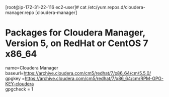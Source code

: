 [root@ip-172-31-22-116 ec2-user]# cat /etc/yum.repos.d/cloudera-manager.repo 
[cloudera-manager]
# Packages for Cloudera Manager, Version 5, on RedHat or CentOS 7 x86_64           	  
name=Cloudera Manager
baseurl=https://archive.cloudera.com/cm5/redhat/7/x86_64/cm/5.5.0/
gpgkey =https://archive.cloudera.com/cm5/redhat/7/x86_64/cm/RPM-GPG-KEY-cloudera    
gpgcheck = 1
